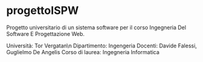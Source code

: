 # progettoISPW
Progetto universitario di un sistema software per il corso Ingegneria Del Software E Progettazione Web.

Università: Tor Vergatan\n
Dipartimento: Ingengeria
Docenti: Davide Falessi, Guglielmo De Angelis
Corso  di laurea: Ingegneria Informatica
